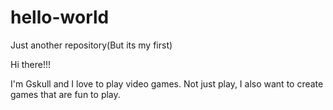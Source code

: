 # hello-world
Just another repository(But its my first)

Hi there!!!

I'm Gskull and I love to play video games.
Not just play, I also want to create games that are fun to play.
